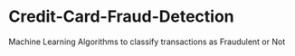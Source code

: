 # Credit-Card-Fraud-Detection
Machine Learning Algorithms to classify transactions as Fraudulent or Not

